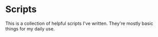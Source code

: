 # Scripts

This is a collection of helpful scripts I've written.  They're mostly basic things for my daily use.
